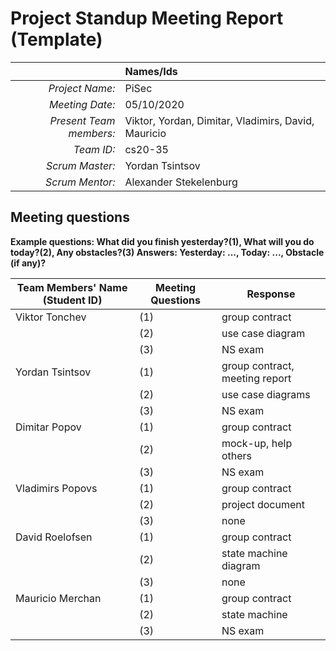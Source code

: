 # Project Standup Meeting Report (Template)

|                          | **Names/Ids**  |
|-------------------------:|:---------------|
| *Project Name:*          |PiSec			|
| *Meeting Date:*          |05/10/2020		|
| *Present Team members:*  |Viktor, Yordan, Dimitar, Vladimirs, David, Mauricio|
| *Team ID:*               |cs20-35			|
| *Scrum  Master:*         |Yordan Tsintsov |
| *Scrum  Mentor:*         |Alexander Stekelenburg|
 
## Meeting questions

**Example questions: What did you finish yesterday?(1), What will you do today?(2), Any obstacles?(3)   Answers: Yesterday: ..., Today: ..., Obstacle (if any)?**

| **Team Members' Name (Student ID)** | **Meeting Questions** | **Response**  |
|-------------------------------------|-----------------------|---------------|
| Viktor Tonchev                      |(1)					  |group contract |
|									  |(2)					  |use case diagram|
|									  |(3)					  |NS exam        |
| Yordan Tsintsov                     |(1)					  |group contract, meeting report|
|									  |(2)					  |use case diagrams|
|									  |(3)					  |NS exam        |
| Dimitar Popov                       |(1)					  |group contract |
|									  |(2)					  |mock-up, help others|
|									  |(3)					  |NS exam        |
| Vladimirs Popovs                    |(1)					  |group contract |
|									  |(2)					  |project document|
|									  |(3)					  |none|
| David Roelofsen                     |(1)					  |group contract |
|									  |(2)					  |state machine diagram|
|									  |(3)					  |none           |
| Mauricio Merchan                    |(1)					  |group contract |
|									  |(2)					  |state machine  |
|									  |(3)					  |NS exam        |
